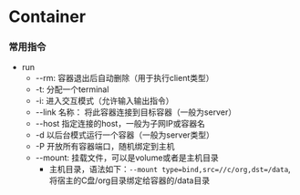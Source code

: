 # Container

### 常用指令
- run
    - --rm: 容器退出后自动删除（用于执行client类型）
    - -t: 分配一个terminal
    - -i: 进入交互模式（允许输入输出指令）
    - --link 名称： 将此容器连接到目标容器（一般为server）
    - --host 指定连接的host，一般为子网IP或容器名
    - -d 以后台模式运行一个容器（一般为server类型）
    - -P 开放所有容器端口，随机绑定到主机
    - --mount: 挂载文件，可以是volume或者是主机目录
        - 主机目录，语法如下：`--mount type=bind,src=//c/org,dst=/data`,将宿主的C盘/org目录绑定给容器的/data目录
        

